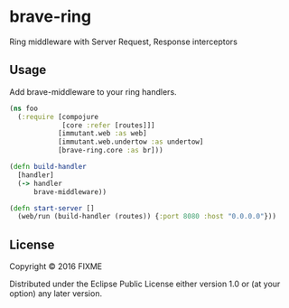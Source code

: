 # brave-ring

Ring middleware with Server Request, Response interceptors

## Usage

Add brave-middleware to your ring handlers.

```clojure
(ns foo
  (:require [compojure
             [core :refer [routes]]]
            [immutant.web :as web]
            [immutant.web.undertow :as undertow]
            [brave-ring.core :as br]))

(defn build-handler
  [handler]
  (-> handler
      brave-middleware))

(defn start-server []
  (web/run (build-handler (routes)) {:port 8080 :host "0.0.0.0"}))
```

## License

Copyright © 2016 FIXME

Distributed under the Eclipse Public License either version 1.0 or (at
your option) any later version.
